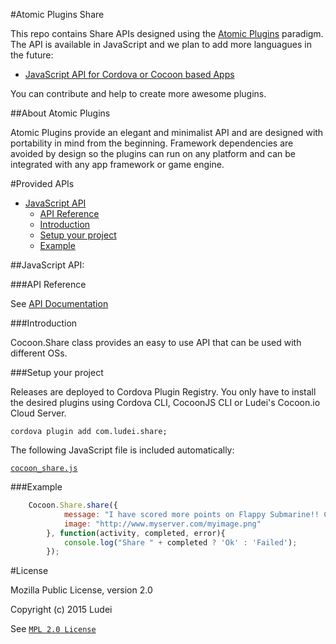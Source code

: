 #Atomic Plugins Share

This repo contains Share APIs designed using the [Atomic Plugins](#about-atomic-plugins) paradigm. The API is available in JavaScript and we plan to add more languagues in the future:
 
  * [JavaScript API for Cordova or Cocoon based Apps](#javascript-api)

You can contribute and help to create more awesome plugins.

##About Atomic Plugins

Atomic Plugins provide an elegant and minimalist API and are designed with portability in mind from the beginning. Framework dependencies are avoided by design so the plugins can run on any platform and can be integrated with any app framework or game engine. 

#Provided APIs

* [JavaScript API](#javascript-api)
  * [API Reference](#api-reference)
  * [Introduction](#introduction)
  * [Setup your project](#setup-your-project)
  * [Example](#example-1)

##JavaScript API:

###API Reference

See [API Documentation](http://ludei.github.io/atomic-plugins-share/dist/doc/js/Cocoon.Share.html)

###Introduction 

Cocoon.Share class provides an easy to use API that can be used with different OSs.

###Setup your project

Releases are deployed to Cordova Plugin Registry. You only have to install the desired plugins using Cordova CLI, CocoonJS CLI or Ludei's Cocoon.io Cloud Server.

    cordova plugin add com.ludei.share;

The following JavaScript file is included automatically:

[`cocoon_share.js`](src/js/cocoon_share.js)

###Example

```javascript
	Cocoon.Share.share({
            message: "I have scored more points on Flappy Submarine!! Chooo choooo",
            image: "http://www.myserver.com/myimage.png"
        }, function(activity, completed, error){
            console.log("Share " + completed ? 'Ok' : 'Failed');
        });
```

#License

Mozilla Public License, version 2.0

Copyright (c) 2015 Ludei 

See [`MPL 2.0 License`](LICENSE)
